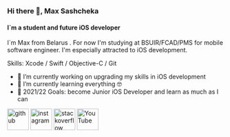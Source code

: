 ### Hi there 👋, Max Sashcheka
#### I`m a student and future iOS developer

I`m Max from Belarus . For now I'm studying at BSUIR/FCAD/PMS for mobile software engineer. I'm especially attracted to iOS development.

Skills: Xcode / Swift / Objective-C / Git

- 🔭 I’m currently working on upgrading my skills in iOS development 
- 🌱 I’m currently learning everything 🤓
- 🥅 2021/22 Goals: become Junior iOS Developer and learn as much as I can

[<img src='https://cdn.jsdelivr.net/npm/simple-icons@3.0.1/icons/github.svg' alt='github' height='50'>](https://github.com/maxsashcheka)  [<img src='https://cdn.jsdelivr.net/npm/simple-icons@3.0.1/icons/instagram.svg' alt='instagram' height='50'>](https://www.instagram.com/sashheko/)  [<img src='https://cdn.jsdelivr.net/npm/simple-icons@3.0.1/icons/stackoverflow.svg' alt='stackoverflow' height='50'>](https://stackoverflow.com/users/11852570)  [<img src='https://cdn.jsdelivr.net/npm/simple-icons@3.0.1/icons/youtube.svg' alt='YouTube' height='50'>](https://www.youtube.com/channel/UCRjhuRlkvORWAr25hqbrj0A)  




<!--
**MaxSashcheka/maxsashcheka** is a ✨ _special_ ✨ repository because its `README.md` (this file) appears on your GitHub profile.

Here are some ideas to get you started:

- 🔭 I’m currently working on ...
- 🌱 I’m currently learning ...
- 👯 I’m looking to collaborate on ...
- 🤔 I’m looking for help with ...
- 💬 Ask me about ...
- 📫 How to reach me: ...
- 😄 Pronouns: ...
- ⚡ Fun fact: ...
-->
